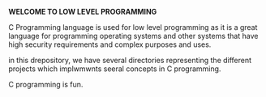 **WELCOME TO LOW LEVEL PROGRAMMING**

C Programming language is used for low level programming as it is a great language for programming operating systems and other systems that have high security requirements and complex purposes and uses.

in this drepository, we have several directories representing the different projects which implwmwnts seeral concepts in C programming.

C programming is fun.
